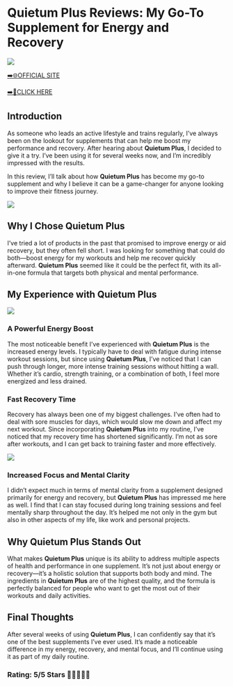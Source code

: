 # **Quietum Plus Reviews**: My Go-To Supplement for Energy and Recovery

[![](https://static.vecteezy.com/system/resources/thumbnails/019/896/014/small/buy-now-gradient-button-with-cart-symbol-buy-now-illustration-png.png)](https://edetoop.top/lander/sugarpreland-1/quietumplu.html) 

[➡️🌐OFFICIAL SITE](https://edetoop.top/lander/sugarpreland-1/quietumplu.html) 

[➡️🔗CLICK HERE](https://edetoop.top/lander/sugarpreland-1/quietumplu.html) 


## Introduction

As someone who leads an active lifestyle and trains regularly, I’ve always been on the lookout for supplements that can help me boost my performance and recovery. After hearing about **Quietum Plus**, I decided to give it a try. I’ve been using it for several weeks now, and I’m incredibly impressed with the results.

In this review, I’ll talk about how **Quietum Plus** has become my go-to supplement and why I believe it can be a game-changer for anyone looking to improve their fitness journey.

[![](https://wallpapers.com/images/hd/red-order-now-button-udg4jcj4arvn8b0n-2.png)](https://edetoop.top/lander/sugarpreland-1/quietumplu.html)  

## Why I Chose **Quietum Plus**

I’ve tried a lot of products in the past that promised to improve energy or aid recovery, but they often fell short. I was looking for something that could do both—boost energy for my workouts and help me recover quickly afterward. **Quietum Plus** seemed like it could be the perfect fit, with its all-in-one formula that targets both physical and mental performance.

## My Experience with **Quietum Plus**

[![](https://static.vecteezy.com/system/resources/thumbnails/019/896/014/small/buy-now-gradient-button-with-cart-symbol-buy-now-illustration-png.png)](https://edetoop.top/lander/sugarpreland-1/quietumplu.html)

### A Powerful Energy Boost

The most noticeable benefit I’ve experienced with **Quietum Plus** is the increased energy levels. I typically have to deal with fatigue during intense workout sessions, but since using **Quietum Plus**, I’ve noticed that I can push through longer, more intense training sessions without hitting a wall. Whether it’s cardio, strength training, or a combination of both, I feel more energized and less drained.

### Fast Recovery Time

Recovery has always been one of my biggest challenges. I’ve often had to deal with sore muscles for days, which would slow me down and affect my next workout. Since incorporating **Quietum Plus** into my routine, I’ve noticed that my recovery time has shortened significantly. I’m not as sore after workouts, and I can get back to training faster and more effectively.

[![](https://wallpapers.com/images/hd/red-order-now-button-udg4jcj4arvn8b0n-2.png)](https://edetoop.top/lander/sugarpreland-1/quietumplu.html)  

### Increased Focus and Mental Clarity

I didn’t expect much in terms of mental clarity from a supplement designed primarily for energy and recovery, but **Quietum Plus** has impressed me here as well. I find that I can stay focused during long training sessions and feel mentally sharp throughout the day. It’s helped me not only in the gym but also in other aspects of my life, like work and personal projects.

## Why **Quietum Plus** Stands Out

What makes **Quietum Plus** unique is its ability to address multiple aspects of health and performance in one supplement. It’s not just about energy or recovery—it’s a holistic solution that supports both body and mind. The ingredients in **Quietum Plus** are of the highest quality, and the formula is perfectly balanced for people who want to get the most out of their workouts and daily activities.

## Final Thoughts

After several weeks of using **Quietum Plus**, I can confidently say that it’s one of the best supplements I’ve ever used. It’s made a noticeable difference in my energy, recovery, and mental focus, and I’ll continue using it as part of my daily routine.

### Rating: 5/5 Stars 🌟🌟🌟🌟🌟
